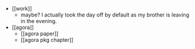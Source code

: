 - [[work]]
  - maybe? I actually took the day off by default as my brother is leaving in the evening.
- [[agora]]
  - [[agora paper]]
  - [[agora pkg chapter]]

